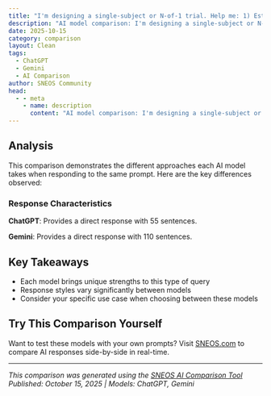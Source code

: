 ```yaml
---
title: "I'm designing a single-subject or N-of-1 trial. Help me: 1) Establish baseline with multiple observations"
description: "AI model comparison: I'm designing a single-subject or N-of-1 trial. Help me: 1) Establish baseline with multiple observa..."
date: 2025-10-15
category: comparison
layout: Clean
tags:
  - ChatGPT
  - Gemini
  - AI Comparison
author: SNEOS Community
head:
  - - meta
    - name: description
      content: "AI model comparison: I'm designing a single-subject or N-of-1 trial. Help me: 1) Establish baseline with multiple observations..."
---
```


<ChatComparison
  title="I'm designing a single-subject or N-of-1 trial. Help me: 1) Establish baseline with multiple observations"
  prompt="I'm designing a single-subject or N-of-1 trial. Help me: 1) Establish baseline with multiple observations"
  :responses='{"ChatGPT": "Designing a single-subject or N-of-1 trial is an excellent way to evaluate the effects of an intervention on an individual basis. Establishing a baseline with multiple observations is critical to understanding the natural variability of the behavior or outcome you are measuring before any intervention is applied. Here\u2019s how to go about establishing a baseline:\n\n### Step 1: Define the Target Behavior/Outcome\n\n1. **Identify the Behavior or Outcome**: Clearly define what you are measuring (e.g., blood pressure, pain levels, mood, behavior frequency).\n2. **Establish Measurement Criteria**: Decide how you\u2019ll measure the outcome, including the units of measurement (e.g., scale of 1-10, specific metrics).\n\n### Step 2: Determine Baseline Conditions\n\n1. **Decide on Duration of the Baseline**: Choose how many days or weeks you will collect baseline data. This will depend on the natural variability of the outcome and any external factors that might influence it.\n2. **Frequency of Measurement**: Determine how often you will take measurements during the baseline period (e.g., daily, weekly, multiple times a day).\n\n### Step 3: Collect Baseline Data\n\n1. **Collect Data Consistently**: Ensure that you collect data under similar conditions each time to minimize variability. This includes the time of day, environment, and any other factors that might influence the outcome.\n2. **Multiple Observations**: Aim for at least 10-15 observations during the baseline period. If you are measuring a more stable outcome (like chronic pain), fewer data points may suffice. \n\n### Step 4: Analyze Baseline Data\n\n1. **Calculate Descriptive Statistics**: Consider calculating the mean, median, and standard deviation of your baseline data. This will give you an idea of the average level and variability of the outcome.\n2. **Assess Variability**: Plot the data using a time-series chart. This visual representation will help you see trends and fluctuations over time.\n3. **Determine Stability**: Look for periods of stability or patterns. You may want to define criteria for what constitutes a stable baseline (e.g., narrow range, minimal trends).\n\n### Step 5: Establish Criteria for Change\n\n1. **Define Minimal Clinically Important Difference (MCID)**: Determine what change in the outcome would be considered meaningful. This will help in evaluating the effectiveness of the intervention later.\n2. **Plan for Intervention**: Once you have established a stable baseline, you can then introduce your intervention and measure outcomes similarly as you did during the baseline phase.\n\n### Example: Establishing Baseline for Pain Levels\n\n1. **Target Behavior**: Pain levels on a scale of 1-10.\n2. **Duration of Baseline**: 2 weeks.\n3. **Frequency of Measurement**: Daily at the same time each day.\n4. **Data Collection**: Record pain levels at the same time each day using a consistent method (e.g., self-report).\n5. **Data Analysis**:\n   - Calculate mean and standard deviation of the 14 observations.\n   - Create a time-series plot of the daily pain levels.\n6. **Criteria for Change**: Determine that a change of 2 points on the pain scale is necessary to indicate a meaningful difference.\n\nBy following these steps, you will have established a robust baseline that will enhance the validity and interpretability of your N-of-1 trial.", "Gemini": "Establishing a robust baseline with multiple observations is *the* cornerstone of a strong single-subject (N-of-1) trial. It acts as your personal control condition, allowing you to confidently attribute changes to your intervention rather than natural variability or pre-existing trends.\n\nHere\u0027s a comprehensive guide to help you establish your baseline:\n\n---\n\n### **1. Why Multiple Observations in Baseline are Crucial for N-of-1 Trials**\n\nBefore diving into *how*, let\u0027s reinforce *why* this is so important:\n\n*   **Account for Natural Variability:** Most human behaviors, symptoms, or physiological measures fluctuate. A single pre-intervention measurement could be an anomaly (a particularly good or bad day). Multiple observations reveal the typical range and pattern.\n*   **Detect Pre-Existing Trends:** Your participant might be naturally improving, worsening, or staying stable *before* the intervention. A trend in the baseline would alter the interpretation of any intervention effect.\n*   **Establish a Stable Reference Point:** The goal is often to have a relatively stable baseline (not increasing or decreasing sharply) to clearly see the effect of the intervention.\n*   **Increase Confidence in Causality:** By understanding the \u0022usual\u0022 state, you strengthen the argument that any change observed during the intervention phase is due to the intervention, not just random fluctuation.\n*   **Inform Measurement Frequency:** Analyzing baseline data helps you understand how often you need to measure your outcome to capture meaningful changes.\n\n---\n\n### **2. Practical Steps to Establish Your Baseline**\n\n#### **Step 1: Define Your Outcome(s) \u0026 Measurement Protocol**\n\n*   **Operational Definition:** Clearly define what you are measuring. E.g., not just \u0022pain,\u0022 but \u0022average daily pain intensity on a 0-10 Numeric Rating Scale (NRS) reported each evening.\u0022\n*   **Reliable \u0026 Valid Measures:** Use established scales, questionnaires, or objective measures where possible. Ensure they are sensitive enough to detect changes.\n*   **Measurement Modality:**\n    *   **Self-report:** Diaries, daily logs, mobile apps (e.g., for mood, pain, sleep).\n    *   **Observer-report:** Caregiver ratings (e.g., for behavior in children).\n    *   **Objective measures:** Wearable sensors (activity, heart rate), lab tests, specific task performance.\n*   **Standardized Instructions:** Ensure the participant knows exactly *how* and *when* to take measurements. Provide clear training.\n\n#### **Step 2: Determine Measurement Frequency**\n\nThis is critical and depends on the nature of your outcome:\n\n*   **High Frequency (e.g., several times a day):**\n    *   For rapidly fluctuating symptoms (e.g., acute anxiety attacks, specific behaviors, glucose levels).\n    *   When the intervention effect is expected to be immediate or short-lived.\n*   **Moderate Frequency (e.g., daily or every other day):**\n    *   For symptoms that change over hours/days (e.g., chronic pain, mood, sleep quality).\n    *   Most common for N-of-1 trials.\n*   **Low Frequency (e.g., weekly):**\n    *   For outcomes that change slowly or are less transient (e.g., weight, overall quality of life, specific cognitive scores).\n    *   Be cautious, as weekly measurements might miss short-term fluctuations or subtle trends.\n\n**General Rule:** Measure frequently enough to capture the variability and potential trends, but not so frequently that it becomes overly burdensome for the participant, leading to non-compliance.\n\n#### **Step 3: Determine Baseline Duration**\n\nThere\u0027s no single magic number, but several principles apply:\n\n*   **Minimum Data Points:** Aim for at least **5-7 data points** as an absolute minimum. However, many N-of-1 trials benefit from more.\n*   **Achieve Stability:** The baseline should continue until a relatively stable pattern (level and trend) is observed. This means:\n    *   **No clear upward or downward trend:** Or, if a trend exists, it should be relatively consistent.\n    *   **Variability is understood:** You have a sense of the typical range of fluctuation.\n*   **Duration Examples:**\n    *   For daily measurements: **2-4 weeks** is often a good starting point. This gives you 14-28 data points.\n    *   For weekly measurements: You might need **4-8 weeks** (4-8 data points).\n*   **Consider Ethical Implications:** For severe symptoms, withholding an intervention for a long baseline phase might be unethical. This requires careful consideration and discussion with the participant and ethics board.\n\n#### **Step 4: Standardize Baseline Conditions**\n\nMinimize extraneous variables that could influence your outcome during the baseline phase:\n\n*   **Consistent Environment:** Ask the participant to maintain their usual routine, diet, activity levels, and medication regimen (if applicable).\n*   **Avoid New Treatments/Interventions:** The participant should not start any new treatments, therapies, or significant lifestyle changes during the baseline phase that could affect the outcome.\n*   **Blinding (if applicable):** If an observer is collecting data, they should ideally be unaware of the study hypothesis. For self-report, participants know they are in a trial, but they should be instructed to report as accurately as possible.\n\n#### **Step 5: Data Collection**\n\n*   **Ease of Use:** Make data collection as simple as possible for the participant (e.g., a simple app, a well-designed diary).\n*   **Reminders:** Use automated reminders (app, text) to promote adherence.\n*   **Check-ins:** Periodically check in with the participant to ensure they understand the protocol and are collecting data consistently. This also helps build rapport.\n\n#### **Step 6: Data Visualization (Essential for N-of-1)**\n\n*   **Time-Series Plot:** As data comes in, plot it on a graph where the X-axis is time (days, weeks) and the Y-axis is your outcome measure.\n*   **Visual Analysis:** Look for:\n    *   **Level:** What is the average value of the outcome?\n    *   **Trend:** Is the outcome generally increasing, decreasing, or staying flat?\n    *   **Variability:** How much do the data points scatter around the average? Are there large, unpredictable swings?\n\n---\n\n### **3. Interpreting Your Baseline Data \u0026 Decision Making**\n\nOnce you have collected your baseline data, visually inspect the time-series plot to make a decision about starting the intervention:\n\n1.  **Stable Baseline (Ideal):**\n    *   Data points are generally flat (no significant trend) and within a consistent range of variability.\n    *   **Decision:** You can confidently introduce your intervention. Any significant change post-intervention is likely attributable to the intervention.\n\n2.  **Ascending or Descending Baseline (Improving or Worsening):**\n    *   A clear upward or downward trend is visible.\n    *   **Decision:** This is trickier.\n        *   **If the trend is unfavorable (e.g., pain worsening):** You might choose to introduce the intervention, but it would need to *reverse* or significantly *alter* the existing trend to be considered effective.\n        *   **If the trend is favorable (e.g., pain improving):** You might wait longer to see if the improvement continues without the intervention, or introduce the intervention and assess if it *accelerates* or *enhances* the improvement beyond the baseline trend. This requires more sophisticated analysis.\n    *   **Consideration:** If the trend is very strong, it might be difficult to isolate the intervention\u0027s effect.\n\n3.  **Highly Variable Baseline:**\n    *   Data points are scattered widely, with no clear level or trend. Large, unpredictable fluctuations.\n    *   **Decision:**\n        *   **Extend Baseline:** Collect more data to see if a pattern emerges.\n        *   **Re-evaluate Measurement:** Is your outcome too subjective? Is your measurement tool unreliable? Are you measuring too infrequently for a highly variable phenomenon?\n        *   **Acknowledge Limitations:** If variability persists, acknowledge that the high baseline variability might make it harder to detect an intervention effect. Your effect would need to be very large to stand out.\n\n---\n\n### **Example Scenario: Reducing Chronic Back Pain**\n\n*   **Participant:** Sarah, chronic low back pain for 2 years.\n*   **Intervention:** Daily specific stretching exercises.\n*   **Outcome:** Average daily pain intensity (0-10 NRS) and pain-related interference with daily activities (0-10 NRS).\n*   **Measurement Protocol:** Sarah uses a smartphone app to report both scores twice daily (morning, evening) for 4 weeks. She receives a reminder at 9 AM and 7 PM.\n*   **Baseline Duration:** Initially planned for 2 weeks. After 2 weeks, the data shows high variability (pain scores ranging from 3 to 8, no clear trend). The researcher decides to extend the baseline for another 2 weeks.\n*   **Revised Baseline:** After 4 weeks, the data now shows a stable pattern: daily pain generally hovers between 5 and 7 (average 6), with occasional dips to 4 and peaks to 8, but no consistent upward or downward trend. Interference scores are also stable around 6.\n*   **Decision:** The baseline is now considered stable enough. The researcher introduces the daily stretching exercises. Now, any reduction in average pain below 5, or a sustained decrease in variability, would be a strong indicator of the intervention\u0027s effectiveness.\n\n---\n\nBy meticulously establishing your baseline, you lay a strong foundation for a rigorous and interpretable N-of-1 trial, allowing you to draw meaningful conclusions about your intervention\u0027s personalized impact."}' published-date="{DateTime.UtcNow:HH:mm}"
/>

## Analysis

This comparison demonstrates the different approaches each AI model takes when responding to the same prompt. Here are the key differences observed:

### Response Characteristics

**ChatGPT**: Provides a direct response with 55 sentences. 

**Gemini**: Provides a direct response with 110 sentences. 

## Key Takeaways

- Each model brings unique strengths to this type of query
- Response styles vary significantly between models
- Consider your specific use case when choosing between these models

## Try This Comparison Yourself

Want to test these models with your own prompts? Visit [SNEOS.com](https://sneos.com) to compare AI responses side-by-side in real-time.

---

*This comparison was generated using the [SNEOS AI Comparison Tool](https://sneos.com)*
*Published: October 15, 2025 | Models: ChatGPT, Gemini*
